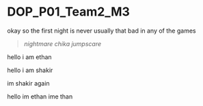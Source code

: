 # DOP_P01_Team2_M3

okay so the first night is never usually that bad in any of the games

> *nightmare chika jumpscare*


hello i am ethan

hello i am shakir

im shakir again


hello im ethan
ime than
